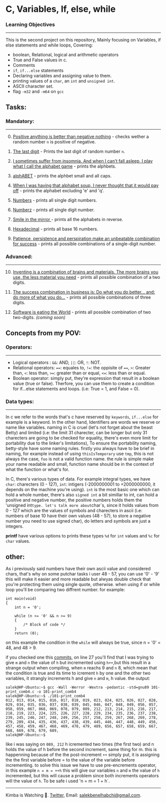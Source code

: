 # C, Variables, If, else, while

### Learning Objectives
---
This is the second project on this repository, Mainly focusing on Variables, if else statements and while loops, Covering:
 * boolean, Relational, logical and arithmetic operators
 * True and False values in c.
 * Comments
 * `if`, `if...else` statements
 * Declaring variables and assigning value to them.
 * printing values of a `char`, an `int` and `unsigned int`.
 * ASCII character set.
 * flag `-m32` and `-m64` on `gcc`

## Tasks:

### Mandatory:
---
0. [Positive anything is better than negative nothing](https://github.com/sbe4658/alx-low_level_programming/blob/main/0x01-variables_if_else_while/0-positive_or_negative.c "0") - checks wether a random number `n` is positive of negative.

1. [The last digit](https://github.com/sbe4658/alx-low_level_programming/blob/main/0x01-variables_if_else_while/1-last_digit.c "1") - Prints the last digit of random number `n`.

2. [I sometimes suffer from insomnia. And when I can't fall asleep, I play what I call the alphabet game](https://github.com/sbe4658/alx-low_level_programming/blob/main/0x01-variables_if_else_while/2-print_alphabet.c "2") - prints the alphbets.

3. [alphABET](https://github.com/sbe4658/alx-low_level_programming/blob/main/0x01-variables_if_else_while/3-print_alphabets.c "3") - prints the alphbet small and all caps.

4. [When I was having that alphabet soup, I never thought that it would pay off](https://github.com/sbe4658/alx-low_level_programming/blob/main/0x01-variables_if_else_while/4-print_alphabt.c "4") - prints the alphabet excluding 'e' and 'q'.

5. [Numbers](https://github.com/sbe4658/alx-low_level_programming/blob/main/0x01-variables_if_else_while/5-print_numbers.c "5") - prints all single digit numbers.

6. [Numberz](https://github.com/sbe4658/alx-low_level_programming/blob/main/0x01-variables_if_else_while/6-print_numberz.c "6") - prints all single digit number.

7. [Smile in the mirror ](https://github.com/sbe4658/alx-low_level_programming/blob/main/0x01-variables_if_else_while/7-print_tebahpla.c "7") - prints all the alphabets in reverse.

8. [Hexadecimal](https://github.com/sbe4658/alx-low_level_programming/blob/main/0x01-variables_if_else_while/8-print_base16.c "8") - prints all base 16 numbers.

9. [Patience, persistence and perspiration make an unbeatable combination for success](https://github.com/sbe4658/alx-low_level_programming/blob/main/0x01-variables_if_else_while/9-print_comb.c "9") - prints all possible combinations of a single-digit number.

### Advanced:
---
10. [Inventing is a combination of brains and materials. The more brains you use, the less material you need](https://github.com/sbe4658/alx-low_level_programming/blob/main/0x01-variables_if_else_while/100-print_comb3.c "100") - prints all possible combination of a two digits.

11. [The success combination in business is: Do what you do better... and: do more of what you do...](https://github.com/sbe4658/alx-low_level_programming/blob/main/0x01-variables_if_else_while/101-print_comb4.c "101") - prints all possible combinations of  three digits.

12. [Software is eating the World](https://github.com/sbe4658/alx-low_level_programming/blob/main/0x01-variables_if_else_while/102-print_comb5.c "102") - prints all possible combination of two two-digits. *(coming soon)*

## Concepts from my POV:

### Operators:
---
 * Logical operators : `&&`: AND, `||`: OR, `!`: NOT.
 * Relational operators: `==`: equales to, `!=`: the oppisite of `==`, `>`: Greater than, `<`: less than, `>=`: greater than or equal, `<=`: less than or equal.
 * Boolean operator: simply put, they're expression that result in a boolean value (true or false). Therfore, you can use them to create a condition for if...else statements and loops. (i.e: True = 1, and False = 0).

### Data types:
---
In c we refer to the words that's c have reserved by `keywords`, `if...else` for example is a keyword. In the other hand, Identifiers are words we reserve or name like variables. naming in C is cruel (let's not forget about the beast Betty) and limited (i.e: the limit 31 charecter, can be longer but only 31 charecters are going to be checked for equality, there's even more limit for portability due to the linker's limitations), To ensure the portability naming, betty-style have some naming rules. firstly you always have to be brief in naming, for example instead of using `thisIsTemporary` use `tmp`, this is not always the case, `foo` is not a valid function name. the rule is simple make your name readable and small, function name should be in the context of what the function or what's for.

In C, there's various types of data. For example integral types, we have `char`: charecters (0 - 127), `int`: intigers (-2000000001 to +2000000000, it depends on the machine you're using). `int` is the most basic one which can hold a whole number, there's also `signed int` a bit simillar to int, can hold a positive and negative number, the positive numbers holds them the 'unsigned int` type.
let's talk more about `char`s, since it holds values from 0 - 127 which are the values of symbols and charecters in ascii (i.e: numbers of base 10 have their own values (48 - 57), to store a negative number you need to use signed char), do letters and symbols are just a integers.

**printf** have various options to prints these types `%d` for `int` values and `%c` for `char` values.

## other:
As i previously said numbers have their own ascii value and considered chars, that's why on some putchar tasks i user 48 - 57, you can use '0' - '9' this will make it easier and more readable but alwyas double check that you're protecting them using single quote, otherwise. when using if or while loop you'll be comparing two diffrent number.
for example:
~~~
int main(void)
{
	int n = '0';

	while (n <= '0' && n >= 9)
	{
		/* Block of code */
	}
	return (0);
~~~

on this example the condition in the `while` will always be true, since n = '0' = 48, and 48 > 9.

if you checked one this [commits](https://github.com/sbe4658/alx-low_level_programming/commit/6522756e925bc343d3eff64d9afed641db586db6 "6522756e925bc343d3eff64d9afed641db586db6"), on line 27 you'll find that I was trying to give `m` and `n` the value of `h` but incremented using `h++`,but this result in a strange output when compiling, when `m` reachs 9 and `n` 8, which mean that the condition is true and its time to icrement `h` by one and the other two variables, it strangly increments h and give `n` and `m`, h value.
the output:

~~~
salek@HP-Ubuntu:~$ gcc -Wall -Werror -Wextra -pedantic -std=gnu89 101-print_comb4.c -o 101-print_comb4
salek@HP-Ubuntu:~$ ./101-print_comb4
012, 013, 014, 015, 016, 017, 018, 019, 023, 024, 025, 026, 027, 028, 029, 034, 035, 036, 037, 038, 039, 045, 046, 047, 048, 049, 056, 057,
058, 059, 067, 068, 069, 078, 079, 089, 212, 213, 214, 215, 216, 217, 218, 219, 223, 224, 225, 226, 227, 228, 229, 234, 235, 236, 237, 238,
239, 245, 246, 247, 248, 249, 256, 257, 258, 259, 267, 268, 269, 278, 279, 289, 434, 435, 436, 437, 438, 439, 445, 446, 447, 448, 449, 456,
457, 458, 459, 467, 468, 469, 478, 479, 489, 656, 657, 658, 659, 667, 668, 669, 678, 679, 689,
salek@HP-Ubuntu:~$
~~~
like i was saying on `089, 212` h icremented two times (the first two) and n holds the value of h before the second increment, same thing for m. this is happenning because of the the post-increment `++` simply put, it is assigning the the first variable before = to the value of the variable before incrementing. to solve this issue we have to use pre-encrements operator, in this example `n = m = ++h` this will give our variables `n` and `m` the value of `h` incremented, but this will cause a problem since both increments operators will the value of `h`. To be safe i used 'n = m = 1 + h`.
___
Kimba is Watching :lion:. [Twitter](https://twitter.com/MrBread46 "twitter"), Email: salekbenelhabchi@gmail.com.
